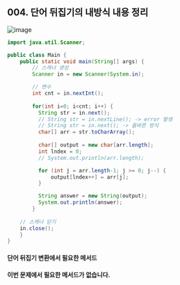 ## 004. 단어 뒤집기의 내방식 내용 정리

![image](https://user-images.githubusercontent.com/66407386/175608334-ee3b80b7-9016-4da4-84e9-b0d6e85fa2d3.png)

```java
import java.util.Scanner;

public class Main {
	public static void main(String[] args) {
    	// 스캐너 생성
		Scanner in = new Scanner(System.in);

		// 변수 
		int cnt = in.nextInt();
 
 		for(int i=0; i<cnt; i++) {
          String str = in.next(); 
          // String str = in.nextLine(); -> error 발생
          // String str = in.next(); -> 올바른 방식
          char[] arr = str.toCharArray();
        
          char[] output = new char[arr.length];
          int lndex = 0;
          // System.out.println(arr.length);

          for (int j = arr.length-1; j >= 0; j--) {
              output[lndex++] = arr[j];
          }

          String answer = new String(output);
          System.out.println(answer); 
		}
        
    // 스캐너 닫기
    in.close();
	}
}
```

#### 단어 뒤집기 변환에서 필요한 메서드
 **이번 문제에서 필요한 메서드가 없습니다.**
